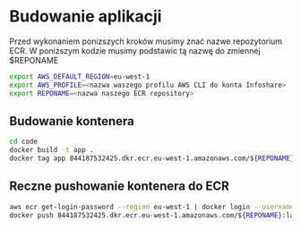 # Budowanie aplikacji

Przed wykonaniem ponizszych kroków musimy znać nazwe repozytorium ECR.
W poniższym kodzie musimy podstawic tą nazwę do zmiennej $REPONAME

```bash
export AWS_DEFAULT_REGION=eu-west-1
export AWS_PROFILE=<nazwa waszego profilu AWS CLI do konta Infoshare>
export REPONAME=<nazwa naszego ECR repository>

```

## Budowanie kontenera

```bash
cd code
docker build -t app .
docker tag app 844187532425.dkr.ecr.eu-west-1.amazonaws.com/${REPONAME}:latest
```

## Reczne pushowanie kontenera do ECR

```bash
aws ecr get-login-password --region eu-west-1 | docker login --username AWS --password-stdin 844187532425.dkr.ecr.eu-west-1.amazonaws.com/${REPONAME}
docker push 844187532425.dkr.ecr.eu-west-1.amazonaws.com/${REPONAME}:latest
```
